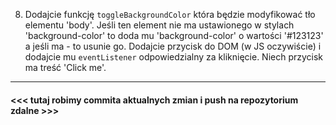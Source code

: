 8. Dodajcie funkcję `toggleBackgroundColor` która będzie modyfikować tło elementu 'body'. Jeśli ten element nie ma ustawionego w stylach 'background-color' to doda mu 'background-color' o wartości '#123123' a jeśli ma - to usunie go. Dodajcie przycisk do DOM (w JS oczywiście) i dodajcie mu `eventListener` odpowiedzialny za kliknięcie. Niech przycisk ma treść 'Click me'.

---

#### <<< tutaj robimy commita aktualnych zmian i push na repozytorium zdalne >>>
